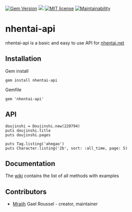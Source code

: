 [![Gem Version](https://badge.fury.io/rb/nhentai-api.png)](https://badge.fury.io/rb/nhentai-api)
![](https://ruby-gem-downloads-badge.herokuapp.com/nhentai-api?type=total&color=red&style=flat)
[![MIT license](https://img.shields.io/badge/License-MIT-blue.svg)](https://lbesson.mit-license.org/)
[![Maintainability](https://api.codeclimate.com/v1/badges/02e6104284d2f96e502c/maintainability)](https://codeclimate.com/github/Mraiih/nhentai-api/maintainability)

# nhentai-api

nhentai-api is a basic and easy to use API for [nhentai.net](https://nhentai.net)

## Installation

Gem install
```
gem install nhentai-api
```

Gemfile
```
gem 'nhentai-api'
```

## API
```
doujinshi = Doujinshi.new(220794)
puts doujinshi.title
puts doujinshi.pages

puts Tag.listing('ahegao')
puts Character.listing('2b', sort: :all_time, page: 5)
```

## Documentation
The [wiki](https://github.com/Mraiih/nhentai-api/wiki/Documentation) contains the list of all methods with examples

## Contributors

- [Mraiih](https://github.com/Mraiih) Gael Roussel - creator, maintainer

